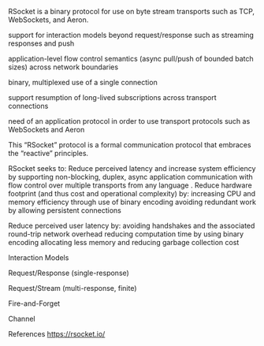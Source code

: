 RSocket is a binary protocol for use on byte stream transports such as TCP, WebSockets, and Aeron.

support for interaction models beyond request/response such as streaming responses and push

application-level flow control semantics (async pull/push of bounded batch sizes) across network boundaries

binary, multiplexed use of a single connection

support resumption of long-lived subscriptions across transport connections

need of an application protocol in order to use transport protocols such as WebSockets and Aeron


This “RSocket” protocol is a formal communication protocol that embraces the “reactive” principles.

RSocket seeks to:
Reduce perceived latency and increase system efficiency by supporting non-blocking, duplex, async application communication with flow control over multiple transports from any language
.
Reduce hardware footprint (and thus cost and operational complexity) by:
increasing CPU and memory efficiency through use of binary encoding
avoiding redundant work by allowing persistent connections

Reduce perceived user latency by:
avoiding handshakes and the associated round-trip network overhead
reducing computation time by using binary encoding
allocating less memory and reducing garbage collection cost


Interaction Models


Request/Response (single-response)


Request/Stream (multi-response, finite)


Fire-and-Forget


Channel

References
https://rsocket.io/





